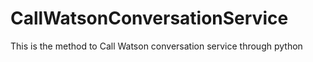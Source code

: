 # CallWatsonConversationService
This is the method to Call Watson conversation service through python
